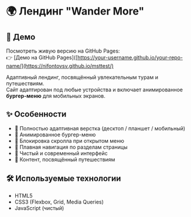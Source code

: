 # 🌍 Лендинг "Wander More"

## 🚀 Демо
Посмотреть живую версию на GitHub Pages:  
👉 [Демо на GitHub Pages]([https://your-username.github.io/your-repo-name/](https://nifontovsv.github.io/msttest/)

Адаптивный лендинг, посвящённый увлекательным турам и путешествиям.  
Сайт адаптирован под любые устройства и включает анимированное **бургер-меню** для мобильных экранов.

## ✨ Особенности

- 📱 Полностью адаптивная верстка (десктоп / планшет / мобильный)
- 🍔 Анимированное бургер-меню
- 💨 Блокировка скролла при открытом меню
- 🔗 Плавная навигация по разделам страницы
- 🎯 Чистый и современный интерфейс
- 🌄 Контент, посвящённый путешествиям

## 🛠️ Используемые технологии

- HTML5  
- CSS3 (Flexbox, Grid, Media Queries)  
- JavaScript (чистый)
